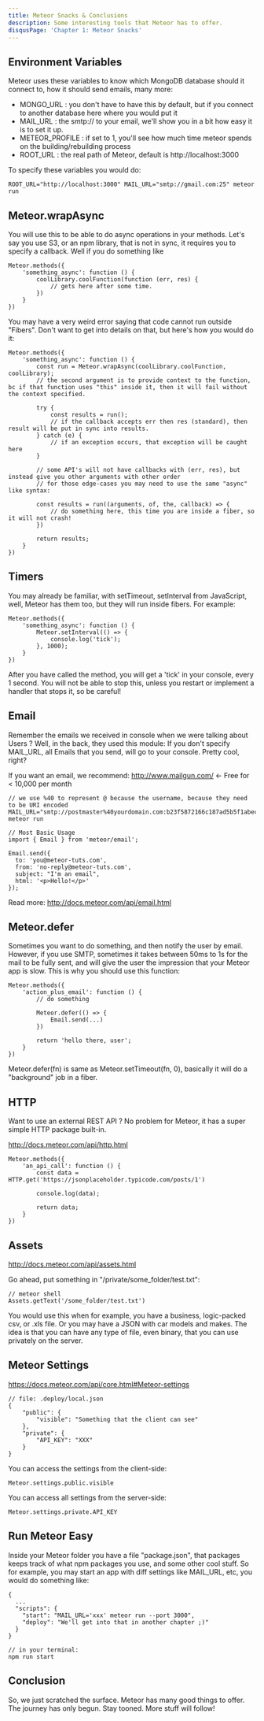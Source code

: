 ```yaml
---
title: Meteor Snacks & Conclusions
description: Some interesting tools that Meteor has to offer.
disqusPage: 'Chapter 1: Meteor Snacks'
---
```


## Environment Variables

Meteor uses these variables to know which MongoDB database should it connect to, how it should send emails, many more:

- MONGO_URL : you don't have to have this by default, but if you connect to another database here where you would put it
- MAIL_URL : the smtp:// to your email, we'll show you in a bit how easy it is to set it up.
- METEOR_PROFILE : if set to 1, you'll see how much time meteor spends on the building/rebuilding process
- ROOT_URL : the real path of Meteor, default is http://localhost:3000

To specify these variables you would do:

```
ROOT_URL="http://localhost:3000" MAIL_URL="smtp://gmail.com:25" meteor run
```


## Meteor.wrapAsync

You will use this to be able to do async operations in your methods. Let's say you use S3, or an npm library, that is not in sync,
 it requires you to specify a callback. Well if you do something like 
 
```
Meteor.methods({
    'something_async': function () {
        coolLibrary.coolFunction(function (err, res) {
            // gets here after some time.
        })
    }
})
```

You may have a very weird error saying that code cannot run outside "Fibers". Don't want to get into details on that, but here's how you would do it:

```
Meteor.methods({
    'something_async': function () {
        const run = Meteor.wrapAsync(coolLibrary.coolFunction, coolLibrary);
        // the second argument is to provide context to the function, bc if that function uses "this" inside it, then it will fail without the context specified.
        
        try {
            const results = run(); 
            // if the callback accepts err then res (standard), then result will be put in sync into results.
        } catch (e) {
            // if an exception occurs, that exception will be caught here
        }
        
        // some API's will not have callbacks with (err, res), but instead give you other arguments with other order
        // for those edge-cases you may need to use the same "async" like syntax:
        
        const results = run((arguments, of, the, callback) => {
            // do something here, this time you are inside a fiber, so it will not crash!
        })
        
        return results;
    }
})
```

## Timers

You may already be familiar, with setTimeout, setInterval from JavaScript, well, Meteor has them too,
but they will run inside fibers. For example:

```
Meteor.methods({
    'something_async': function () {
        Meteor.setInterval(() => {
            console.log('tick');
        }, 1000);
    }
})
```

After you have called the method, you will get a 'tick' in your console, every 1 second. You will not be able to stop this, 
unless you restart or implement a handler that stops it, so be careful!

## Email

Remember the emails we received in console when we were talking about Users ? Well, in the back, they used this module:
If you don't specify MAIL_URL, all Emails that you send, will go to your console. Pretty cool, right?

If you want an email, we recommend: http://www.mailgun.com/ <- Free for < 10,000 per month

```
// we use %40 to represent @ because the username, because they need to be URI encoded
MAIL_URL="smtp://postmaster%40yourdomain.com:b23f5872166c187ad5b5f1abece071b2@smtp.mailgun.org:25" meteor run
```

```
// Most Basic Usage
import { Email } from 'meteor/email';

Email.send({
  to: 'you@meteor-tuts.com',
  from: 'no-reply@meteor-tuts.com',
  subject: "I'm an email",
  html: '<p>Hello!</p>'
});
```

Read more: http://docs.meteor.com/api/email.html

## Meteor.defer

Sometimes you want to do something, and then notify the user by email. However, if you use SMTP, sometimes
it takes between 50ms to 1s for the mail to be fully sent, and will give the user the impression that your Meteor app is slow. 
This is why you should use this function:

```
Meteor.methods({
    'action_plus_email': function () {
        // do something
        
        Meteor.defer(() => {
            Email.send(...)
        })
        
        return 'hello there, user';
    }
})
```

Meteor.defer(fn) is same as Meteor.setTimeout(fn, 0), basically it will do a "background" job in a fiber.

## HTTP

Want to use an external REST API ? No problem for Meteor, it has a super simple HTTP package built-in.

http://docs.meteor.com/api/http.html

```
Meteor.methods({
    'an_api_call': function () {
        const data = HTTP.get('https://jsonplaceholder.typicode.com/posts/1')
        
        console.log(data);
        
        return data;
    }
})

```

## Assets

http://docs.meteor.com/api/assets.html

Go ahead, put something in "/private/some_folder/test.txt":

```
// meteor shell
Assets.getText('/some_folder/test.txt')
```

You would use this when for example, you have a business, logic-packed csv, or .xls file.
Or you may have a JSON with car models and makes. 
The idea is that you can have any type of file, even binary, that you can use privately on the server.

## Meteor Settings

https://docs.meteor.com/api/core.html#Meteor-settings

```
// file: .deploy/local.json
{
    "public": {
        "visible": "Something that the client can see"
    },
    "private": {
        "API_KEY": "XXX"
    }
}
```

You can access the settings from the client-side:
```
Meteor.settings.public.visible
```

You can access all settings from the server-side:
```
Meteor.settings.private.API_KEY
```

## Run Meteor Easy

Inside your Meteor folder you have a file "package.json", that packages keeps track of what npm packages you use, and some other
cool stuff. So for example, you may start an app with diff settings like MAIL_URL, etc, you would do something like:
```
{
  ...
  "scripts": {
    "start": "MAIL_URL='xxx' meteor run --port 3000",
    "deploy": "We'll get into that in another chapter ;)"
  }
}
```

```
// in your terminal:
npm run start
```

## Conclusion

So, we just scratched the surface. Meteor has many good things to offer. The journey has only begun. Stay tooned. More stuff will follow!

